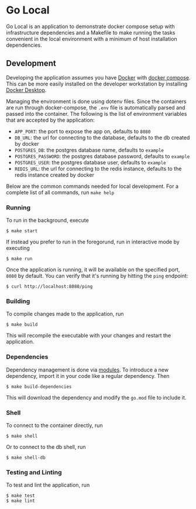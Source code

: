 Go Local
========

Go Local is an application to demonstrate docker compose setup with infrastructure dependencies and a Makefile to make running the tasks convenient in the local environment with a minimum of host installation dependencies.

## Development

Developing the application assumes you have [Docker](https://www.docker.com/) with [docker compose](https://docs.docker.com/compose/). This can be more easily installed on the developer workstation by installing [Docker Desktop](https://www.docker.com/products/docker-desktop/).

Managing the environment is done using dotenv files. Since the containers are run through docker-compose, the `.env` file is automatically parsed and passed into the container. The following is the list of environment variables that are accepted by the application:

* `APP_PORT`: the port to expose the app on, defaults to `8080`
* `DB_URL`: the url for connecting to the database, defaults to the db created by docker
* `POSTGRES_DB`: the postgres database name, defaults to `example`
* `POSTGRES_PASSWORD`: the postgres database password, defaults to `example`
* `POSTGRES_USER`: the postgres database user, defaults to `example`
* `REDIS_URL`: the url for connecting to the redis instance, defaults to the redis instance created by docker

Below are the common commands needed for local development. For a complete list of all commands, run `make help`

### Running

To run in the background, execute

```
$ make start
````

If instead you prefer to run in the foregorund, run in interactive mode by executing

```
$ make run
```

Once the application is running, it will be available on the specified port, `8080` by default. You can verify that it's running by hitting the `ping` endpoint:

```
$ curl http://localhost:8080/ping
```

### Building

To compile changes made to the application, run

```
$ make build
```

This will recompile the executable with your changes and restart the application.

### Dependencies

Dependency management is done via [modules](https://go.dev/blog/using-go-modules). To introduce a new dependency, import it in your code like a regular dependency. Then

```
$ make build-dependencies
```

This will download the dependency and modify the `go.mod` file to include it.


### Shell

To connect to the container directly, run

```
$ make shell
```

Or to connect to the db shell, run

```
$ make shell-db
```

### Testing and Linting

To test and lint the application, run

```
$ make test
$ make lint
```
